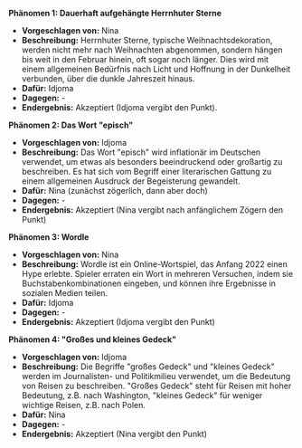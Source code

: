 **Phänomen 1: Dauerhaft aufgehängte Herrnhuter Sterne**
* **Vorgeschlagen von:** Nina
* **Beschreibung:**  Herrnhuter Sterne, typische Weihnachtsdekoration, werden nicht mehr nach Weihnachten abgenommen, sondern hängen bis weit in den Februar hinein, oft sogar noch länger. Dies wird mit einem allgemeinen Bedürfnis nach Licht und Hoffnung in der Dunkelheit verbunden, über die dunkle Jahreszeit hinaus.
* **Dafür:** Idjoma
* **Dagegen:** -
* **Endergebnis:** Akzeptiert (Idjoma vergibt den Punkt).

**Phänomen 2: Das Wort "episch"**
* **Vorgeschlagen von:** Idjoma
* **Beschreibung:** Das Wort "episch" wird inflationär im Deutschen verwendet, um etwas als besonders beeindruckend oder großartig zu beschreiben. Es hat sich vom Begriff einer literarischen Gattung zu einem allgemeinen Ausdruck der Begeisterung gewandelt.
* **Dafür:** Nina (zunächst zögerlich, dann aber doch)
* **Dagegen:** -
* **Endergebnis:** Akzeptiert (Nina vergibt nach anfänglichem Zögern den Punkt)

**Phänomen 3: Wordle**
* **Vorgeschlagen von:** Nina
* **Beschreibung:** Wordle ist ein Online-Wortspiel, das Anfang 2022 einen Hype erlebte. Spieler erraten ein Wort in mehreren Versuchen, indem sie Buchstabenkombinationen eingeben, und können ihre Ergebnisse in sozialen Medien teilen.
* **Dafür:** Idjoma
* **Dagegen:** -
* **Endergebnis:** Akzeptiert (Idjoma vergibt den Punkt)

**Phänomen 4: "Großes und kleines Gedeck"**
* **Vorgeschlagen von:** Idjoma
* **Beschreibung:** Die Begriffe "großes Gedeck" und "kleines Gedeck" werden im Journalisten- und Politikmilieu verwendet, um die Bedeutung von Reisen zu beschreiben.  "Großes Gedeck" steht für Reisen mit hoher Bedeutung, z.B. nach Washington, "kleines Gedeck" für weniger wichtige Reisen, z.B. nach Polen.
* **Dafür:** Nina
* **Dagegen:** -
* **Endergebnis:** Akzeptiert (Nina vergibt den Punkt)
